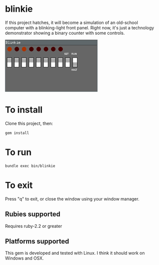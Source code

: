 # blinkie

If this project hatches, it will become a simulation of an old-school
computer with a blinking-light front panel.  Right now, it's just a
technology demonstrator showing a binary counter with some controls.

![Blinkie screen shot](/screenshots/blinkie.png?raw=true)

# To install

Clone this project, then:

    gem install

# To run

    bundle exec bin/blinkie

# To exit

Press "q" to exit, or close the window using your window manager.

## Rubies supported

Requires ruby-2.2 or greater

## Platforms supported

This gem is developed and tested with Linux.  I think it should work
on Windows and OSX.
